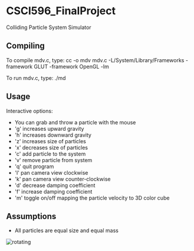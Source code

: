 # CSCI596_FinalProject
Colliding Particle System Simulator

Compiling
---------------
To compile mdv.c, type:
cc -o mdv mdv.c -L/System/Library/Frameworks -framework GLUT -framework OpenGL -lm

To run mdv.c, type:
./md

Usage
---------------
Interactive options:
- You can grab and throw a particle with the mouse
- 'g' increases upward gravity
- 'h' increases downward gravity
- 'z' increases size of particles
- 'x' decreases size of particles
- 'c' add particle to the system
- 'v' remove particle from system
- 'q' quit program
- 'l' pan camera view clockwise
- 'k' pan camera view counter-clockwise
- 'd' decrease damping coefficient
- 'f' increase damping coefficient
- 'm' toggle on/off mapping the particle velocity to 3D color cube

Assumptions
---------------
- All particles are equal size and equal mass


![rotating](https://github.com/sarahdepillis/CSCI596_FinalProject/assets/28903687/6a4ac9f4-4230-40b4-9265-81f5b3888965)


